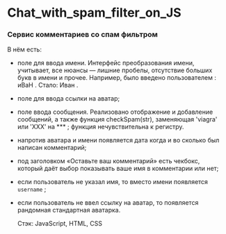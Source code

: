 # Chat_with_spam_filter_on_JS
### Сервис комментариев со спам фильтром

В нём есть:
- поле для ввода имени. Интерфейс преобразования имени, учитывает, все нюансы — лишние пробелы, отсутствие больших букв в имени и прочее. 
Например, было введено пользователем : иВаН . Стало: Иван .
- поле для ввода ссылки на аватар;
- поле ввода сообщения. Реализовано отображение и добавление сообщений, а также функция checkSpam(str), заменяющая 'viagra' или 'XXX' на *** ; функция нечувствительна к регистру.
- напротив аватара и имени появляется дата когда и во сколько был написан комментарий;
- под заголовком «Оставьте ваш комментарий» есть чекбокс, который даёт выбор показывать ваше имя в комментарии или нет;
- если пользователь не указал имя, то вместо имени появляется `username` ;
- если пользователь не ввел ссылку на аватар, то появляется рандомная стандартная аватарка.

  Стэк: JavaScript, HTML, CSS
